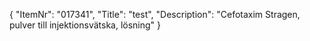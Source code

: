 {
  "ItemNr": "017341",
  "Title": "test",
  "Description": "Cefotaxim Stragen, pulver till injektionsvätska, lösning"
}